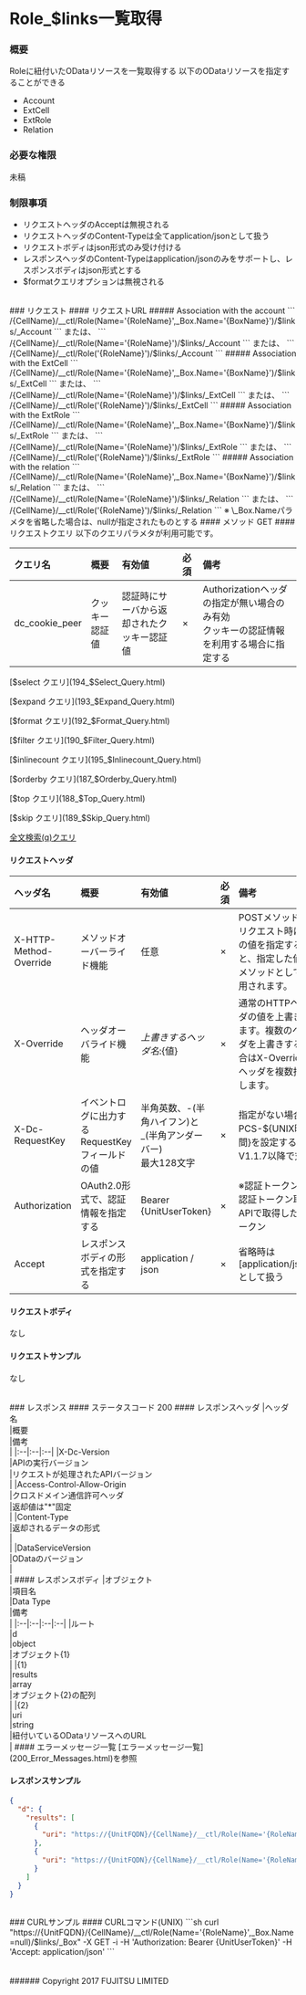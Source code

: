 # Role_$links一覧取得
### 概要
Roleに紐付いたODataリソースを一覧取得する
以下のODataリソースを指定することができる
* Account
* ExtCell
* ExtRole
* Relation

### 必要な権限
未稿
### 制限事項
* リクエストヘッダのAcceptは無視される
* リクエストヘッダのContent-Typeは全てapplication/jsonとして扱う
* リクエストボディはjson形式のみ受け付ける
* レスポンスヘッダのContent-Typeはapplication/jsonのみをサポートし、レスポンスボディはjson形式とする
* $formatクエリオプションは無視される

<br>
### リクエスト
#### リクエストURL
##### Association with the account
```
/{CellName}/__ctl/Role(Name='{RoleName}',_Box.Name='{BoxName}')/$links/_Account
```
または、
```
/{CellName}/__ctl/Role(Name='{RoleName}')/$links/_Account
```
または、
```
/{CellName}/__ctl/Role('{RoleName}')/$links/_Account
```
##### Association with the ExtCell
```
/{CellName}/__ctl/Role(Name='{RoleName}',_Box.Name='{BoxName}')/$links/_ExtCell
```
または、
```
/{CellName}/__ctl/Role(Name='{RoleName}')/$links/_ExtCell
```
または、
```
/{CellName}/__ctl/Role('{RoleName}')/$links/_ExtCell
```
##### Association with the ExtRole
```
/{CellName}/__ctl/Role(Name='{RoleName}',_Box.Name='{BoxName}')/$links/_ExtRole
```
または、
```
/{CellName}/__ctl/Role(Name='{RoleName}')/$links/_ExtRole
```
または、
```
/{CellName}/__ctl/Role('{RoleName}')/$links/_ExtRole
```
##### Association with the relation
```
/{CellName}/__ctl/Role(Name='{RoleName}',_Box.Name='{BoxName}')/$links/_Relation
```
または、
```
/{CellName}/__ctl/Role(Name='{RoleName}')/$links/_Relation
```
または、
```
/{CellName}/__ctl/Role('{RoleName}')/$links/_Relation
```
※ \_Box.Nameパラメタを省略した場合は、nullが指定されたものとする
#### メソッド
GET
#### リクエストクエリ
以下のクエリパラメタが利用可能です。

|クエリ名<br>|概要<br>|有効値<br>|必須<br>|備考<br>|
|:--|:--|:--|:--|:--|
|dc_cookie_peer<br>|クッキー認証値<br>|認証時にサーバから返却されたクッキー認証値<br>|×<br>|Authorizationヘッダの指定が無い場合のみ有効<br>クッキーの認証情報を利用する場合に指定する<br>|_

[$select クエリ](194_$Select_Query.html)

[$expand クエリ](193_$Expand_Query.html)

[$format クエリ](192_$Format_Query.html)

[$filter クエリ](190_$Filter_Query.html)

[$inlinecount クエリ](195_$Inlinecount_Query.html)

[$orderby クエリ](187_$Orderby_Query.html)

[$top クエリ](188_$Top_Query.html)

[$skip クエリ](189_$Skip_Query.html)

[全文検索(q)クエリ](196_Full_Text_Search_Query.html)

#### リクエストヘッダ
|ヘッダ名<br>|概要<br>|有効値<br>|必須<br>|備考<br>|
|:--|:--|:--|:--|:--|
|X-HTTP-Method-Override<br>|メソッドオーバーライド機能<br>|任意<br>|×<br>|POSTメソッドでリクエスト時にこの値を指定すると、指定した値がメソッドとして使用されます。<br>|
|X-Override<br>|ヘッダオーバライド機能<br>|${上書きするヘッダ名}:${値} &#160;<br>|×<br>|通常のHTTPヘッダの値を上書きします。複数のヘッダを上書きする場合はX-Overrideヘッダを複数指定します。<br>|
|X-Dc-RequestKey<br>|イベントログに出力するRequestKeyフィールドの値<br>|半角英数、-(半角ハイフン)と_(半角アンダーバー)<br>最大128文字<br>|×<br>|指定がない場合、PCS-${UNIX時間}を設定する<br>V1.1.7以降で対応<br>|
|Authorization<br>|OAuth2.0形式で、認証情報を指定する<br>|Bearer {UnitUserToken}<br>|×<br>|※認証トークンは認証トークン取得APIで取得したトークン<br>|
|Accept<br>|レスポンスボディの形式を指定する<br>|application / json<br>|×<br>|省略時は[application/json]として扱う<br>|
#### リクエストボディ
なし
#### リクエストサンプル
なし

<br>
### レスポンス
#### ステータスコード
200
#### レスポンスヘッダ
|ヘッダ名<br>|概要<br>|備考<br>|
|:--|:--|:--|
|X-Dc-Version<br>|APIの実行バージョン<br>|リクエストが処理されたAPIバージョン<br>|
|Access-Control-Allow-Origin<br>|クロスドメイン通信許可ヘッダ<br>|返却値は"*"固定<br>|
|Content-Type<br>|返却されるデータの形式<br>|&#160;<br>|
|DataServiceVersion<br>|ODataのバージョン<br>|&#160;<br>|
#### レスポンスボディ
|オブジェクト<br>|項目名<br>|Data Type<br>|備考<br>|
|:--|:--|:--|:--|
|ルート<br>|d<br>|object<br>|オブジェクト{1} &#160;<br>|
|{1}<br>|results<br>|array<br>|オブジェクト{2}の配列<br>|
|{2}<br>|uri<br>|string<br>|紐付いているODataリソースへのURL<br>|
#### エラーメッセージ一覧
[エラーメッセージ一覧](200_Error_Messages.html)を参照

#### レスポンスサンプル
```json
{
  "d": {
    "results": [
      {
        "uri": "https://{UnitFQDN}/{CellName}/__ctl/Role(Name='{RoleName}',_Box.Name=null)"
      },
      {
        "uri": "https://{UnitFQDN}/{CellName}/__ctl/Role(Name='{RoleName}',_Box.Name='box1')"
      }
    ]
  }
}
```

<br>
### CURLサンプル
#### CURLコマンド(UNIX)
```sh
curl "https://{UnitFQDN}/{CellName}/__ctl/Role(Name='{RoleName}',_Box.Name=null)/$links/_Box" -X GET -i -H 'Authorization: Bearer {UnitUserToken}' -H 'Accept: application/json'
```
<br>
<br>
<br>
###### Copyright 2017    FUJITSU LIMITED
